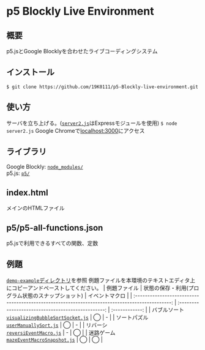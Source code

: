 # p5 Blockly Live Environment
## 概要
p5.jsとGoogle Blocklyを合わせたライブコーディングシステム

## インストール
`$ git clone https://github.com/19K0111/p5-Blockly-live-environment.git`  

## 使い方
サーバを立ち上げる。([`server2.js`](server2.js)はExpressモジュールを使用)
`$ node server2.js`
Google Chromeで[localhost:3000](http://localhost:3000/)にアクセス

## ライブラリ
Google Blockly: [`node_modules/`](node_modules)  
p5.js: [`p5/`](p5/)

## index.html
メインのHTMLファイル

## p5/p5-all-functions.json
p5.jsで利用できるすべての関数、定数

## 例題
[`demo-example`ディレクトリ](demo-example)を参照
例題ファイルを本環境のテキストエディタ上にコピーアンドペーストしてください。
|                                          例題ファイル                                           | 状態の保存・利用(プログラム状態のスナップショット) | イベントマクロ |
| :---------------------------------------------------------------------------------------------: | :------------------------------------------------: | :------------: |
| バブルソート<br>[`visualizingBubbleSortSocket.js`](demo-example/visualizingBubbleSortSocket.js) |                         ◯                          |       -        |
|            ソートパズル<br>[`userManuallySort.js`](demo-example/userManuallySort.js)            |                         ◯                          |       -        |
|             リバーシ<br>[`reversiEventMacro.js`](demo-example/reversiEventMacro.js)             |                         -                          |       ◯        |
|       迷路ゲーム<br>[`mazeEventMacroSnapshot.js`](demo-example/mazeEventMacroSnapshot.js)       |                         ◯                          |       ◯        |
